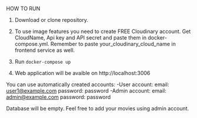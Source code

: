 
HOW TO RUN

1. Download or clone repository.

2. To use image features you need to create FREE Cloudinary account. Get CloudName, Api key and API secret and paste them in docker-compose.yml.
    Remember to paste your_cloudinary_cloud_name in frontend service as well.

3. Run 
    `docker-compose up`

4. Web application will be avaible on http://localhost:3006

You can use automatically created accounts:
    -User account:
        email: user1@example.com 
        password: password
    -Admin account:
        email: admin@example.com 
        password: password

Database will be empty. Feel free to add your movies using admin account.
